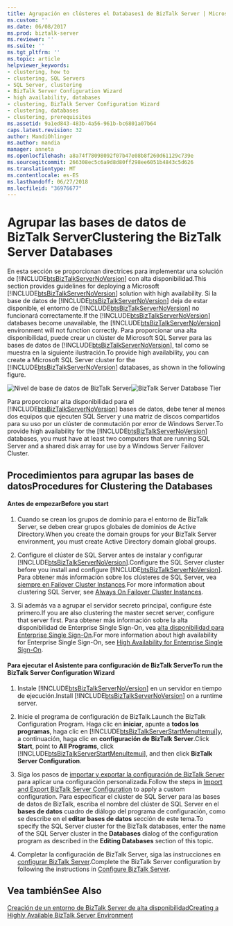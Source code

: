 ```yaml
---
title: Agrupación en clústeres el Databases1 de BizTalk Server | Microsoft Docs
ms.custom: ''
ms.date: 06/08/2017
ms.prod: biztalk-server
ms.reviewer: ''
ms.suite: ''
ms.tgt_pltfrm: ''
ms.topic: article
helpviewer_keywords:
- clustering, how to
- clustering, SQL Servers
- SQL Server, clustering
- BizTalk Server Configuration Wizard
- high availability, databases
- clustering, BizTalk Server Configuration Wizard
- clustering, databases
- clustering, prerequisites
ms.assetid: 9a1ed843-483b-4a56-961b-bc6801a07b64
caps.latest.revision: 32
author: MandiOhlinger
ms.author: mandia
manager: anneta
ms.openlocfilehash: a8a74f78098092f07b47e08b8f260d61129c739e
ms.sourcegitcommit: 266308ec5c6a9d8d80ff298ee6051b4843c5d626
ms.translationtype: MT
ms.contentlocale: es-ES
ms.lasthandoff: 06/27/2018
ms.locfileid: "36976677"
---
```

# <a name="clustering-the-biztalk-server-databases"></a><span data-ttu-id="d01eb-102">Agrupar las bases de datos de BizTalk Server</span><span class="sxs-lookup"><span data-stu-id="d01eb-102">Clustering the BizTalk Server Databases</span></span>
<span data-ttu-id="d01eb-103">En esta sección se proporcionan directrices para implementar una solución de [!INCLUDE[btsBizTalkServerNoVersion](../includes/btsbiztalkservernoversion-md.md)] con alta disponibilidad.</span><span class="sxs-lookup"><span data-stu-id="d01eb-103">This section provides guidelines for deploying a Microsoft [!INCLUDE[btsBizTalkServerNoVersion](../includes/btsbiztalkservernoversion-md.md)] solution with high availability.</span></span> <span data-ttu-id="d01eb-104">Si la base de datos de [!INCLUDE[btsBizTalkServerNoVersion](../includes/btsbiztalkservernoversion-md.md)] deja de estar disponible, el entorno de [!INCLUDE[btsBizTalkServerNoVersion](../includes/btsbiztalkservernoversion-md.md)] no funcionará correctamente.</span><span class="sxs-lookup"><span data-stu-id="d01eb-104">If the [!INCLUDE[btsBizTalkServerNoVersion](../includes/btsbiztalkservernoversion-md.md)] databases become unavailable, the [!INCLUDE[btsBizTalkServerNoVersion](../includes/btsbiztalkservernoversion-md.md)] environment will not function correctly.</span></span> <span data-ttu-id="d01eb-105">Para proporcionar una alta disponibilidad, puede crear un clúster de Microsoft SQL Server para las bases de datos de [!INCLUDE[btsBizTalkServerNoVersion](../includes/btsbiztalkservernoversion-md.md)], tal como se muestra en la siguiente ilustración.</span><span class="sxs-lookup"><span data-stu-id="d01eb-105">To provide high availability, you can create a Microsoft SQL Server cluster for the [!INCLUDE[btsBizTalkServerNoVersion](../includes/btsbiztalkservernoversion-md.md)] databases, as shown in the following figure.</span></span>  
  
 <span data-ttu-id="d01eb-106">![Nivel de base de datos de BizTalk Server](../core/media/tdi-highava-sqlcluster.gif "TDI_HighAva_SQLCluster")</span><span class="sxs-lookup"><span data-stu-id="d01eb-106">![BizTalk Server Database Tier](../core/media/tdi-highava-sqlcluster.gif "TDI_HighAva_SQLCluster")</span></span>  
  
 <span data-ttu-id="d01eb-107">Para proporcionar alta disponibilidad para el [!INCLUDE[btsBizTalkServerNoVersion](../includes/btsbiztalkservernoversion-md.md)] bases de datos, debe tener al menos dos equipos que ejecuten SQL Server y una matriz de discos compartidos para su uso por un clúster de conmutación por error de Windows Server.</span><span class="sxs-lookup"><span data-stu-id="d01eb-107">To provide high availability for the [!INCLUDE[btsBizTalkServerNoVersion](../includes/btsbiztalkservernoversion-md.md)] databases, you must have at least two computers that are running SQL Server and a shared disk array for use by a  Windows Server Failover Cluster.</span></span>  
  
## <a name="procedures-for-clustering-the-databases"></a><span data-ttu-id="d01eb-108">Procedimientos para agrupar las bases de datos</span><span class="sxs-lookup"><span data-stu-id="d01eb-108">Procedures for Clustering the Databases</span></span>  
  
#### <a name="before-you-start"></a><span data-ttu-id="d01eb-109">Antes de empezar</span><span class="sxs-lookup"><span data-stu-id="d01eb-109">Before you start</span></span>  
  
1. <span data-ttu-id="d01eb-110">Cuando se crean los grupos de dominio para el entorno de BizTalk Server, se deben crear grupos globales de dominios de Active Directory.</span><span class="sxs-lookup"><span data-stu-id="d01eb-110">When you create the domain groups for your BizTalk Server environment, you must create Active Directory domain global groups.</span></span>  
  
2. <span data-ttu-id="d01eb-111">Configure el clúster de SQL Server antes de instalar y configurar [!INCLUDE[btsBizTalkServerNoVersion](../includes/btsbiztalkservernoversion-md.md)].</span><span class="sxs-lookup"><span data-stu-id="d01eb-111">Configure the SQL Server cluster before you install and configure [!INCLUDE[btsBizTalkServerNoVersion](../includes/btsbiztalkservernoversion-md.md)].</span></span> <span data-ttu-id="d01eb-112">Para obtener más información sobre los clústeres de SQL Server, vea [siempre en Failover Cluster Instances](https://technet.microsoft.com/library/ms189134.aspx).</span><span class="sxs-lookup"><span data-stu-id="d01eb-112">For more information about clustering SQL Server, see [Always On Failover Cluster Instances](https://technet.microsoft.com/library/ms189134.aspx).</span></span>  
  
3. <span data-ttu-id="d01eb-113">Si además va a agrupar el servidor secreto principal, configure éste primero.</span><span class="sxs-lookup"><span data-stu-id="d01eb-113">If you are also clustering the master secret server, configure that server first.</span></span> <span data-ttu-id="d01eb-114">Para obtener más información sobre la alta disponibilidad de Enterprise Single Sign-On, vea [alta disponibilidad para Enterprise Single Sign-On](../core/high-availability-for-enterprise-single-sign-on.md).</span><span class="sxs-lookup"><span data-stu-id="d01eb-114">For more information about high availability for Enterprise Single Sign-On, see [High Availability for Enterprise Single Sign-On](../core/high-availability-for-enterprise-single-sign-on.md).</span></span>  
  
#### <a name="to-run-the-biztalk-server-configuration-wizard"></a><span data-ttu-id="d01eb-115">Para ejecutar el Asistente para configuración de BizTalk Server</span><span class="sxs-lookup"><span data-stu-id="d01eb-115">To run the BizTalk Server Configuration Wizard</span></span>  
  
1. <span data-ttu-id="d01eb-116">Instale [!INCLUDE[btsBizTalkServerNoVersion](../includes/btsbiztalkservernoversion-md.md)] en un servidor en tiempo de ejecución.</span><span class="sxs-lookup"><span data-stu-id="d01eb-116">Install [!INCLUDE[btsBizTalkServerNoVersion](../includes/btsbiztalkservernoversion-md.md)] on a runtime server.</span></span>  
  
2. <span data-ttu-id="d01eb-117">Inicie el programa de configuración de BizTalk.</span><span class="sxs-lookup"><span data-stu-id="d01eb-117">Launch the BizTalk Configuration Program.</span></span> <span data-ttu-id="d01eb-118">Haga clic en **iniciar**, apunte a **todos los programas**, haga clic en [!INCLUDE[btsBizTalkServerStartMenuItemui](../includes/btsbiztalkserverstartmenuitemui-md.md)]y, a continuación, haga clic en **configuración de BizTalk Server**.</span><span class="sxs-lookup"><span data-stu-id="d01eb-118">Click **Start**, point to **All Programs**, click [!INCLUDE[btsBizTalkServerStartMenuItemui](../includes/btsbiztalkserverstartmenuitemui-md.md)], and then click **BizTalk Server Configuration**.</span></span>  
  
3. <span data-ttu-id="d01eb-119">Siga los pasos de [importar y exportar la configuración de BizTalk Server](../install-and-config-guides/import-and-export-biztalk-server-configuration.md) para aplicar una configuración personalizada.</span><span class="sxs-lookup"><span data-stu-id="d01eb-119">Follow the steps in [Import and Export BizTalk Server Configuration](../install-and-config-guides/import-and-export-biztalk-server-configuration.md) to apply a custom configuration.</span></span> <span data-ttu-id="d01eb-120">Para especificar el clúster de SQL Server para las bases de datos de BizTalk, escriba el nombre del clúster de SQL Server en el **bases de datos** cuadro de diálogo del programa de configuración, como se describe en el **editar bases de datos** sección de este tema.</span><span class="sxs-lookup"><span data-stu-id="d01eb-120">To specify the SQL Server cluster for the BizTalk databases, enter the name of the SQL Server cluster in the **Databases** dialog of the configuration program as described in the **Editing Databases** section of this topic.</span></span>  
  
4. <span data-ttu-id="d01eb-121">Completar la configuración de BizTalk Server, siga las instrucciones en [configurar BizTalk Server](../install-and-config-guides/configure-biztalk-server.md).</span><span class="sxs-lookup"><span data-stu-id="d01eb-121">Complete the BizTalk Server configuration by following the instructions in [Configure BizTalk Server](../install-and-config-guides/configure-biztalk-server.md).</span></span>  
  
## <a name="see-also"></a><span data-ttu-id="d01eb-122">Vea también</span><span class="sxs-lookup"><span data-stu-id="d01eb-122">See Also</span></span>  
 [<span data-ttu-id="d01eb-123">Creación de un entorno de BizTalk Server de alta disponibilidad</span><span class="sxs-lookup"><span data-stu-id="d01eb-123">Creating a Highly Available BizTalk Server Environment</span></span>](../core/creating-a-highly-available-biztalk-server-environment.md)